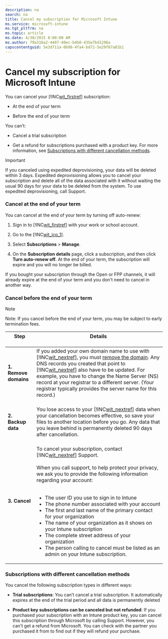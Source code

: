 ```yaml
---
description: na
search: na
title: Cancel my subscription for Microsoft Intune
ms.service: microsoft-intune
ms.tgt_pltfrm: na
ms.topic: article
ms.date: 4/30/2015 8:00:00 AM
ms.author: 79a318a2-4407-40ec-b4b0-435e7bd1296a
capscontentguid: 5e3d711a-0b96-4fa4-bd72-5e29f87a81b1
---
```

# Cancel my subscription for Microsoft Intune
You can cancel your [!INC[wit_firstref](../Token/wit_firstref_md.md)] subscription:

- At the end of your term

- Before the end of your term

You can’t:

- Cancel a trial subscription

- Get a refund for subscriptions purchased with a product key. For more information, see [Subscriptions with different cancellation methods](../Topic/Cancel_my_subscription_for_Microsoft_Intune.md#BKMK_CancelMethods).

> [!IMPORTANT]
> If you canceled using expedited deprovisioning, your data will be deleted within 3 days. Expedited deprovisioning allows you to cancel your subscription and delete all of the data associated with it without waiting the usual 90 days for your data to be deleted from the system. To use expedited deprovisioning, call Support.

### <a name="BKMK_CancelAtEnd"></a>Cancel at the end of your term
You can cancel at the end of your term by turning off auto-renew:

1. Sign in to [!INC[wit_firstref](../Token/wit_firstref_md.md)] with your work or school account.

2. Go to the [!INC[wit_icp_1](../Token/wit_icp_1_md.md)].

3. Select **Subscriptions** &gt; **Manage**.

4. On the **Subscription details** page, click a subscription, and then click **Turn auto-renew off**. At the end of your term, the subscription will expire and you will no longer be billed.

If you bought your subscription through the Open or FPP channels, it will already expire at the end of your term and you don't need to cancel in another way.

### <a name="BKMK_CancelBeforeEnd"></a>Cancel before the end of your term
> [!NOTE]
> Note: If you cancel before the end of your term, you may be subject to early termination fees.

|Step <br /> <br />|Details <br /> <br />|
|--------|-----------|
|**1. Remove domains** <br /> <br />|If you added your own domain name to use with [!INC[wit_nextref](../Token/wit_nextref_md.md)], you must [remove the domain](https://support.office.com/article/remove-the-domain-f09696b2-8c29-4588-a08b-b333da19810c). Any DNS records you created that point to [!INC[wit_nextref](../Token/wit_nextref_md.md)] also have to be updated. For example, you have to change the Name Server (NS) record at your registrar to a different server. (Your registrar typically provides the server name for this record.) <br /> <br />|
|**2. Backup data** <br /> <br />|You lose access to your [!INC[wit_nextref](../Token/wit_nextref_md.md)] data when your cancellation becomes effective, so save your files to another location before you go. Any data that you leave behind is permanently deleted 90 days after cancellation. <br /> <br />|
|**3. Cancel** <br /> <br />|To cancel your subscription, contact [!INC[wit_nextref](../Token/wit_nextref_md.md)] Support. <br /> <br />When you call support, to help protect your privacy, we ask you to provide the following information regarding your account: <br /> <br /><ul><li>The user ID you use to sign in to Intune </li><li>The phone number associated with your account </li><li>The first and last name of the primary contact for your organization </li><li>The name of your organization as it shows on your Intune subscription </li><li>The complete street address of your organization </li><li>The person calling to cancel must be listed as an admin on your Intune subscription. </li> </ul>|

### <a name="BKMK_CancelMethods"></a>Subscriptions with different cancellation methods
You cancel the following subscription types in different ways:

- **Trial subscriptions**: You can’t cancel a trial subscription. It automatically expires at the end of the trial period and all data is permanently deleted

- **Product key subscriptions can be canceled but not refunded**: If you purchased your subscription with an Intune product key, you can cancel this subscription through Microsoft by calling Support. However, you can’t get a refund from Microsoft. You can check with the partner you purchased it from to find out if they will refund your purchase.

